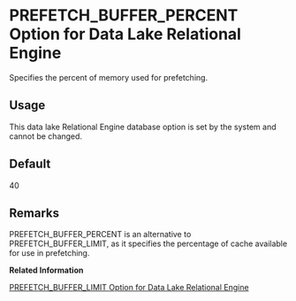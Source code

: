 <!-- loioa64a31e684f210159f4bb3f05f5e7944 -->

# PREFETCH\_BUFFER\_PERCENT Option for Data Lake Relational Engine

Specifies the percent of memory used for prefetching.



<a name="loioa64a31e684f210159f4bb3f05f5e7944__section_rv2_mvs_swb"/>

## Usage

This data lake Relational Engine database option is set by the system and cannot be changed.



<a name="loioa64a31e684f210159f4bb3f05f5e7944__iq_refso_851"/>

## Default

40



<a name="loioa64a31e684f210159f4bb3f05f5e7944__iq_refso_853"/>

## Remarks

PREFETCH\_BUFFER\_PERCENT is an alternative to PREFETCH\_BUFFER\_LIMIT, as it specifies the percentage of cache available for use in prefetching.

**Related Information**  


[PREFETCH\_BUFFER\_LIMIT Option for Data Lake Relational Engine](prefetch-buffer-limit-option-for-data-lake-relational-engine-a649b32.md "Specifies the amount of memory used for prefetching.")

